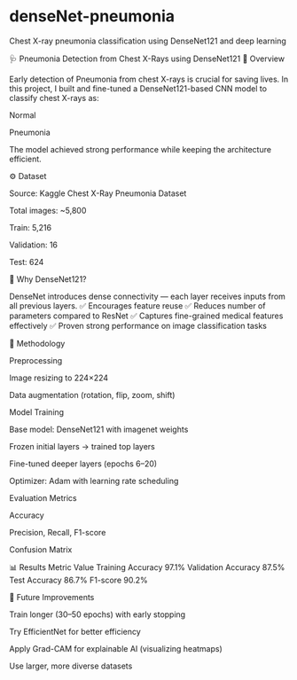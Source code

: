# denseNet-pneumonia
Chest X-ray pneumonia classification using DenseNet121 and deep learning



🩺 Pneumonia Detection from Chest X-Rays using DenseNet121
📌 Overview

Early detection of Pneumonia from chest X-rays is crucial for saving lives.
In this project, I built and fine-tuned a DenseNet121-based CNN model to classify chest X-rays as:

Normal

Pneumonia

The model achieved strong performance while keeping the architecture efficient.

⚙️ Dataset

Source: Kaggle Chest X-Ray Pneumonia Dataset

Total images: ~5,800

Train: 5,216

Validation: 16

Test: 624

🧠 Why DenseNet121?

DenseNet introduces dense connectivity — each layer receives inputs from all previous layers.
✅ Encourages feature reuse
✅ Reduces number of parameters compared to ResNet
✅ Captures fine-grained medical features effectively
✅ Proven strong performance on image classification tasks

🔧 Methodology

Preprocessing

Image resizing to 224×224

Data augmentation (rotation, flip, zoom, shift)

Model Training

Base model: DenseNet121 with imagenet weights

Frozen initial layers → trained top layers

Fine-tuned deeper layers (epochs 6–20)

Optimizer: Adam with learning rate scheduling

Evaluation Metrics

Accuracy

Precision, Recall, F1-score

Confusion Matrix


📊 Results
Metric	Value
Training Accuracy	97.1%
Validation Accuracy	87.5%
Test Accuracy	86.7%
F1-score	90.2%


🔮 Future Improvements

Train longer (30–50 epochs) with early stopping

Try EfficientNet for better efficiency

Apply Grad-CAM for explainable AI (visualizing heatmaps)

Use larger, more diverse datasets

